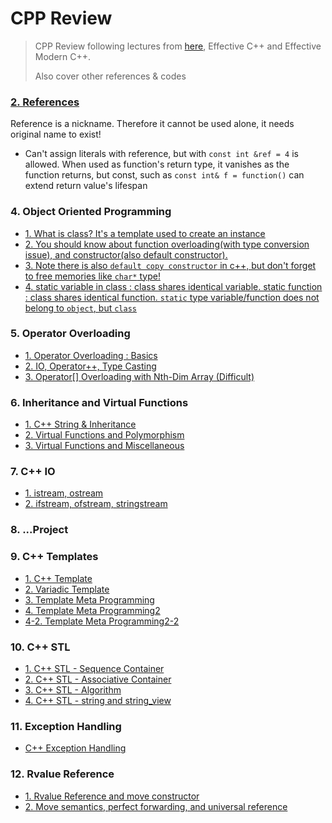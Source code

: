 # CPP Review
> CPP Review following lectures from [here](https://modoocode.com/135), Effective C++ and Effective Modern C++.
>
> Also cover other references & codes

### [2. References](https://github.com/hashnut/CPP_Review/blob/main/codes/2.cpp)

Reference is a nickname. Therefore it cannot be used alone, it needs original name to exist!

+ Can't assign literals with reference, but with `const int &ref = 4` is allowed. When used as function's return type, it vanishes as the function returns, but const, such as `const int& f = function()` can extend return value's lifespan

### 4. Object Oriented Programming

- [1. What is class? It's a template used to create an instance](https://github.com/hashnut/CPP_Review/blob/main/codes/4-1.cpp)
- [2. You should know about function overloading(with type conversion issue), and constructor(also default constructor).](https://github.com/hashnut/CPP_Review/blob/main/codes/4-2.cpp)
- [3. Note there is also `default copy constructor` in c++, but don't forget to free memories like `char*` type!](https://github.com/hashnut/CPP_Review/blob/main/codes/4-3.cpp)
- [4. static variable in class : class shares identical variable. static function : class shares identical function. `static` type variable/function does not belong to `object`, but `class`](https://github.com/hashnut/Algorithms_and_Languages/blob/main/CPP_Review/codes/4-4.cpp)

### 5. Operator Overloading
- [1. Operator Overloading : Basics](https://github.com/hashnut/Algorithms_and_Languages/blob/main/CPP_Review/codes/5-1.cpp)
- [2. IO, Operator++, Type Casting](https://github.com/hashnut/Algorithms_and_Languages/blob/main/CPP_Review/codes/5-2.cpp)
- [3. Operator[] Overloading with Nth-Dim Array (Difficult)](https://github.com/hashnut/Algorithms_and_Languages/blob/main/CPP_Review/codes/5-3.cpp)

### 6. Inheritance and Virtual Functions
- [1. C++ String & Inheritance](https://github.com/hashnut/Algorithms_and_Languages/blob/main/CPP_Review/codes/6-1.cpp)
- [2. Virtual Functions and Polymorphism](https://github.com/hashnut/Algorithms_and_Languages/blob/main/CPP_Review/codes/6-2.cpp)
- [3. Virtual Functions and Miscellaneous](https://github.com/hashnut/Algorithms_and_Languages/blob/main/CPP_Review/codes/6-3.cpp)

### 7. C++ IO
- [1. istream, ostream](https://github.com/hashnut/Algorithms_and_Languages/blob/main/CPP_Review/codes/7-1.cpp)
- [2. ifstream, ofstream, stringstream]()

### 8. ...Project



### 9. C++ Templates
- [1. C++ Template](https://github.com/hashnut/Algorithms_and_Languages/blob/main/CPP_Review/codes/9-1.cpp)
- [2. Variadic Template](https://github.com/hashnut/Algorithms_and_Languages/blob/main/CPP_Review/codes/9-2.cpp)
- [3. Template Meta Programming](https://github.com/hashnut/Algorithms_and_Languages/blob/main/CPP_Review/codes/9-3.cpp)
- [4. Template Meta Programming2](https://github.com/hashnut/Algorithms_and_Languages/blob/main/CPP_Review/codes/9-4.cpp)
- [4-2. Template Meta Programming2-2](https://github.com/hashnut/Algorithms_and_Languages/blob/main/CPP_Review/codes/9-4-2.cpp)


### 10. C++ STL
- [1. C++ STL - Sequence Container](https://github.com/hashnut/Algorithms_and_Languages/blob/main/CPP_Review/codes/10-1.cpp)
- [2. C++ STL - Associative Container](https://github.com/hashnut/Algorithms_and_Languages/blob/main/CPP_Review/codes/10-2.cpp)
- [3. C++ STL - Algorithm](https://github.com/hashnut/Algorithms_and_Languages/blob/main/CPP_Review/codes/10-3.cpp)
- [4. C++ STL - string and string_view](https://github.com/hashnut/Algorithms_and_Languages/blob/main/CPP_Review/codes/10-4.cpp)

### 11. Exception Handling
- [C++ Exception Handling](https://github.com/hashnut/Algorithms_and_Languages/blob/main/CPP_Review/codes/11-1.cpp)

### 12. Rvalue Reference
- [1. Rvalue Reference and move constructor](https://github.com/hashnut/Algorithms_and_Languages/blob/main/CPP_Review/codes/12-1.cpp)
- [2. Move semantics, perfect forwarding, and universal reference ](https://koreanfoodie.me/807)


